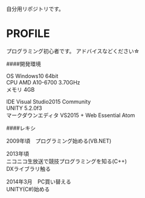 自分用リポジトリです。

PROFILE
==

プログラミング初心者です。
アドバイスなどください☆


####開発環境

OS Windows10 64bit  
CPU AMD A10-6700 3.70GHz  
メモリ 4GB  

IDE Visual Studio2015 Community  
UNITY 5.2.0f3  
マークダウンエディタ VS2015 + Web Essential Atom  

####レキシ

2009年頃　プログラミング始める(VB.NET)  

2013年頃  
  ニコニコ生放送で競技プログラミングを知る(C++)  
    DXライブラリ触る  

2014年3月　PC買い替える  
  UNITY(C#)始める
